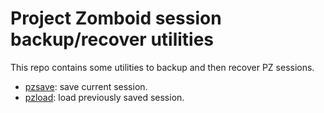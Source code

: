 # Project Zomboid session backup/recover utilities

This repo contains some utilities to backup and then recover PZ sessions.

-   [pzsave](./pzsave): save current session.
-   [pzload](./pzload): load previously saved session.
